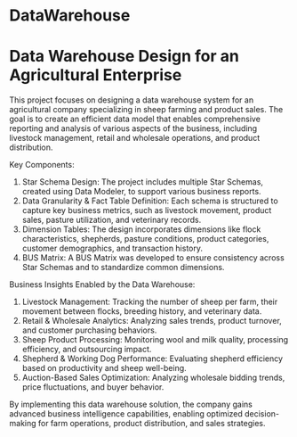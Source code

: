 # DataWarehouse

# Data Warehouse Design for an Agricultural Enterprise

This project focuses on designing a data warehouse system for an agricultural company specializing in sheep farming and product sales. The goal is to create an efficient data model that enables comprehensive reporting and analysis of various aspects of the business, including livestock management, retail and wholesale operations, and product distribution.

Key Components:
1) Star Schema Design: The project includes multiple Star Schemas, created using Data Modeler, to support various business reports.
2) Data Granularity & Fact Table Definition: Each schema is structured to capture key business metrics, such as livestock movement, product sales, pasture utilization, and veterinary records.
3) Dimension Tables: The design incorporates dimensions like flock characteristics, shepherds, pasture conditions, product categories, customer demographics, and transaction history.
4) BUS Matrix: A BUS Matrix was developed to ensure consistency across Star Schemas and to standardize common dimensions.

Business Insights Enabled by the Data Warehouse:
1) Livestock Management: Tracking the number of sheep per farm, their movement between flocks, breeding history, and veterinary data.
2) Retail & Wholesale Analytics: Analyzing sales trends, product turnover, and customer purchasing behaviors.
3) Sheep Product Processing: Monitoring wool and milk quality, processing efficiency, and outsourcing impact.
4) Shepherd & Working Dog Performance: Evaluating shepherd efficiency based on productivity and sheep well-being.
5) Auction-Based Sales Optimization: Analyzing wholesale bidding trends, price fluctuations, and buyer behavior.

By implementing this data warehouse solution, the company gains advanced business intelligence capabilities, enabling optimized decision-making for farm operations, product distribution, and sales strategies.
